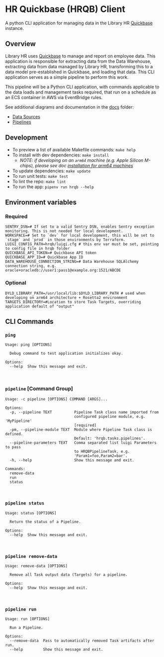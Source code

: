 # HR Quickbase (HRQB) Client

A python CLI application for managing data in the Library HR [Quickbase](https://www.quickbase.com/) instance.

## Overview

Library HR uses [Quickbase](https://www.quickbase.com/) to manage and report on employee data.  This application is responsible for 
extracting data from the Data Warehouse, extracting data from data managed by Library HR, transforming this to a data model pre-established
in Quickbase, and loading that data.  This CLI application serves as a simple pipeline to perform this work.

This pipeline will be a Python CLI application, with commands applicable to the data loads and management tasks required, that run on a 
schedule as an ECS container in AWS via EventBridge rules.

See additional diagrams and documentation in the [docs](docs) folder:
- [Data Sources](docs/data_sources.md)
- [Pipelines](docs/pipelines.md)

## Development

- To preview a list of available Makefile commands: `make help`
- To install with dev dependencies: `make install`
  - _NOTE: if developing on an `arm64` machine (e.g. Apple Silicon M-chips), please see doc [installation for arm64 machines](docs/arm64_installation.md)_
- To update dependencies: `make update`
- To run unit tests: `make test`
- To lint the repo: `make lint`
- To run the app: `pipenv run hrqb --help`

## Environment variables

### Required

```shell
SENTRY_DSN=# If set to a valid Sentry DSN, enables Sentry exception monitoring. This is not needed for local development.
WORKSPACE=# Set to `dev` for local development, this will be set to `stage` and `prod` in those environments by Terraform.
LUIGI_CONFIG_PATH=hrqb/luigi.cfg # this env var must be set, pointing to config file in hrqb folder
QUICKBASE_API_TOKEN=# Quickbase API token
QUICKBASE_APP_ID=# Quickbase App ID
DATA_WAREHOUSE_CONNECTION_STRING=# Data Warehouse SQLAlchemy connection string, e.g. oracle+oracledb://user1:pass1@example.org:1521/ABCDE
```

### Optional

```shell
DYLD_LIBRARY_PATH=/usr/local/lib:$DYLD_LIBRARY_PATH # used when developing on arm64 architecture + Rosetta2 environment
TARGETS_DIRECTORY=#Location to store Task Targets, overriding application default of "output" 
```

## CLI Commands

### `ping`
```text
Usage: ping [OPTIONS]

  Debug command to test application initializes okay.

Options:
  --help  Show this message and exit.
```
<br>


### `pipeline` [Command Group]

```text
Usage: -c pipeline [OPTIONS] COMMAND [ARGS]...

Options:
  -p, --pipeline TEXT          Pipeline Task class name imported from
                               configured pipeline module, e.g. 'MyPipeline'
                               [required]
  -pm, --pipeline-module TEXT  Module where Pipeline Task class is defined.
                               Default: 'hrqb.tasks.pipelines'.
  --pipeline-parameters TEXT   Comma separated list luigi Parameters to pass
                               to HRQBPipelineTask, e.g.
                               'Param1=foo,Param2=bar'.
  -h, --help                   Show this message and exit.

Commands:
  remove-data
  run
  status
```
<br>


### `pipeline status`
```text
Usage: status [OPTIONS]

  Return the status of a Pipeline.

Options:
  --help  Show this message and exit.
```
<br>


### `pipeline remove-data`
```text
Usage: remove-data [OPTIONS]

  Remove all Task output data (Targets) for a pipeline.

Options:
  --help  Show this message and exit.
```
<br>


### `pipeline run`
```text
Usage: run [OPTIONS]

  Run a Pipeline.

Options:
  --remove-data  Pass to automatically removed Task artifacts after run.
  --help         Show this message and exit.
```

